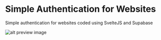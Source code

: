 # Simple Authentication for Websites
Simple authentication for websites coded using SvelteJS and Supabase

![alt preview image](https://ibb.co/RCpYcx8)